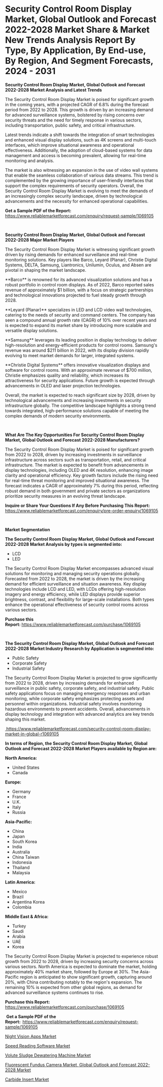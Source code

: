 <p><h1>Security Control Room Display Market, Global Outlook and Forecast 2022-2028 Market Share & Market New Trends Analysis Report By Type, By Application, By End-use, By Region, And Segment Forecasts, 2024 - 2031</h1></p><p><strong>Security Control Room Display Market, Global Outlook and Forecast 2022-2028 Market Analysis and Latest Trends</strong></p>
<p><p>The Security Control Room Display Market is poised for significant growth in the coming years, with a projected CAGR of 6.8% during the forecast period from 2022 to 2028. This growth is driven by an increasing demand for advanced surveillance systems, bolstered by rising concerns over security threats and the need for timely response in various sectors, including transportation, public safety, and critical infrastructure. </p><p>Latest trends indicate a shift towards the integration of smart technologies and enhanced visual display solutions, such as 4K screens and multi-touch interfaces, which improve situational awareness and operational effectiveness. Additionally, the adoption of cloud-based systems for data management and access is becoming prevalent, allowing for real-time monitoring and analysis.</p><p>The market is also witnessing an expansion in the use of video wall systems that enable the seamless collaboration of various data streams. This trend is complemented by the growing importance of user-friendly interfaces that support the complex requirements of security operators. Overall, the Security Control Room Display Market is evolving to meet the demands of an increasingly complex security landscape, driven by technological advancements and the necessity for enhanced operational capabilities.</p></p>
<p><strong>Get a Sample PDF of the Report:&nbsp;</strong> <a href="https://www.reliablemarketforecast.com/enquiry/request-sample/1069105?utm_campaign=1170&utm_medium=2&utm_source=Github&utm_content=ia&utm_term=16112024&utm_id=security-control-room-display-market-global-outlook-and-forecast-2022-2028">https://www.reliablemarketforecast.com/enquiry/request-sample/1069105</a></p>
<p>&nbsp;</p>
<p><strong>Security Control Room Display Market, Global Outlook and Forecast 2022-2028 Major Market Players</strong></p>
<p><p>The Security Control Room Display Market is witnessing significant growth driven by rising demands for enhanced surveillance and real-time monitoring solutions. Key players like Barco, Leyard (Planar), Christie Digital Systems, DELTA, Samsung, Liantronics, Unilumin, Oculus, and Absen are pivotal in shaping the market landscape.</p><p>**Barco** is renowned for its advanced visualization solutions and has a robust portfolio in control room displays. As of 2022, Barco reported sales revenue of approximately $1 billion, with a focus on strategic partnerships and technological innovations projected to fuel steady growth through 2028.</p><p>**Leyard (Planar)** specializes in LED and LCD video wall technologies, catering to the needs of security and command centers. The company has seen a compound annual growth rate (CAGR) of 10% over recent years and is expected to expand its market share by introducing more scalable and versatile display solutions.</p><p>**Samsung** leverages its leading position in display technology to deliver high-resolution and energy-efficient products for control rooms. Samsung's revenue was around $211 billion in 2022, with its display division rapidly evolving to meet market demands for larger, integrated systems.</p><p>**Christie Digital Systems** offers innovative visualization displays and software for control rooms. With an approximate revenue of $700 million, Christie emphasizes quality and reliability, which increases its attractiveness for security applications. Future growth is expected through advancements in OLED and laser projection technologies.</p><p>Overall, the market is expected to reach significant size by 2028, driven by technological advancements and increasing investments in security infrastructure globally. The competitive landscape highlights a strong trend towards integrated, high-performance solutions capable of meeting the complex demands of modern security environments.</p></p>
<p>&nbsp;</p>
<p><strong>What Are The Key Opportunities For Security Control Room Display Market, Global Outlook and Forecast 2022-2028 Manufacturers?</strong></p>
<p><p>The Security Control Room Display Market is poised for significant growth from 2022 to 2028, driven by increasing investments in surveillance infrastructure across sectors such as transportation, retail, and critical infrastructure. The market is expected to benefit from advancements in display technologies, including OLED and 4K resolution, enhancing image clarity and operational efficiency. Key growth factors include the rising need for real-time threat monitoring and improved situational awareness. The forecast indicates a CAGR of approximately 7% during this period, reflecting robust demand in both government and private sectors as organizations prioritize security measures in an evolving threat landscape.</p></p>
<p><strong>Inquire or Share Your Questions If Any Before Purchasing This Report:</strong> <a href="https://www.reliablemarketforecast.com/enquiry/pre-order-enquiry/1069105?utm_campaign=1170&utm_medium=2&utm_source=Github&utm_content=ia&utm_term=16112024&utm_id=security-control-room-display-market-global-outlook-and-forecast-2022-2028">https://www.reliablemarketforecast.com/enquiry/pre-order-enquiry/1069105</a></p>
<p>&nbsp;</p>
<p><strong>Market Segmentation</strong></p>
<p><strong>The Security Control Room Display Market, Global Outlook and Forecast 2022-2028 Market Analysis by types is segmented into:</strong></p>
<p><ul><li>LCD</li><li>LED</li></ul></p>
<p><p>The Security Control Room Display Market encompasses advanced visual solutions for monitoring and managing security operations globally. Forecasted from 2022 to 2028, the market is driven by the increasing demand for efficient surveillance and situation awareness. Key display technologies include LCD and LED, with LCDs offering high-resolution imagery and energy efficiency, while LED displays provide superior brightness, contrast, and flexibility for large-scale installations. Both types enhance the operational effectiveness of security control rooms across various sectors.</p></p>
<p><strong>Purchase this Report:&nbsp;</strong><a href="https://www.reliablemarketforecast.com/purchase/1069105?utm_campaign=1170&utm_medium=2&utm_source=Github&utm_content=ia&utm_term=16112024&utm_id=security-control-room-display-market-global-outlook-and-forecast-2022-2028">https://www.reliablemarketforecast.com/purchase/1069105</a></p>
<p>&nbsp;</p>
<p><strong>The Security Control Room Display Market, Global Outlook and Forecast 2022-2028 Market Industry Research by Application is segmented into:</strong></p>
<p><ul><li>Public Safety</li><li>Corporate Safety</li><li>Industrial Safety</li></ul></p>
<p><p>The Security Control Room Display Market is projected to grow significantly from 2022 to 2028, driven by increasing demands for enhanced surveillance in public safety, corporate safety, and industrial safety. Public safety applications focus on managing emergency responses and urban monitoring, while corporate safety emphasizes protecting assets and personnel within organizations. Industrial safety involves monitoring hazardous environments to prevent accidents. Overall, advancements in display technology and integration with advanced analytics are key trends shaping this market.</p></p>
<p><a href="https://www.reliablemarketforecast.com/security-control-room-display-market-in-global-r1069105?utm_campaign=1170&utm_medium=2&utm_source=Github&utm_content=ia&utm_term=16112024&utm_id=security-control-room-display-market-global-outlook-and-forecast-2022-2028">&nbsp;https://www.reliablemarketforecast.com/security-control-room-display-market-in-global-r1069105</a></p>
<p><strong>In terms of Region, the Security Control Room Display Market, Global Outlook and Forecast 2022-2028 Market Players available by Region are:</strong></p>
<p>
    <p> <strong> North America: </strong>
        <ul>
            <li>United States</li>
            <li>Canada</li>
        </ul>
        </p> 
    <p> <strong> Europe: </strong>
        <ul>
            <li>Germany</li>
            <li>France</li>
            <li>U.K.</li>
            <li>Italy</li>
            <li>Russia</li>
        </ul>
        </p> 
    <p> <strong> Asia-Pacific: </strong>
        <ul>
            <li>China</li>
            <li>Japan</li>
            <li>South Korea</li>
            <li>India</li>
            <li>Australia</li>
            <li>China Taiwan</li>
            <li>Indonesia</li>
            <li>Thailand</li>
            <li>Malaysia</li>
        </ul>
        </p> 
    <p> <strong> Latin America: </strong>
        <ul>
            <li>Mexico</li>
            <li>Brazil</li>
            <li>Argentina Korea</li>
            <li>Colombia</li>
        </ul>
        </p> 
    <p> <strong> Middle East & Africa: </strong>
        <ul>
            <li>Turkey</li>
            <li>Saudi</li>
            <li>Arabia</li>
            <li>UAE</li>
            <li>Korea</li>
        </ul>
    </p>
    </p>
<p><p>The Security Control Room Display Market is projected to experience robust growth from 2022 to 2028, driven by increasing security concerns across various sectors. North America is expected to dominate the market, holding approximately 40% market share, followed by Europe at 30%. The Asia-Pacific region is anticipated to show significant growth, capturing around 20%, with China contributing notably to the region's expansion. The remaining 10% is expected from other global regions, as demand for advanced surveillance systems continues to rise.</p></p>
<p><strong>Purchase this Report: </strong><a href="https://www.reliablemarketforecast.com/purchase/1069105?utm_campaign=1170&utm_medium=2&utm_source=Github&utm_content=ia&utm_term=16112024&utm_id=security-control-room-display-market-global-outlook-and-forecast-2022-2028">https://www.reliablemarketforecast.com/purchase/1069105</a></p>
<p>&nbsp;<strong>Get a Sample PDF of the Report:&nbsp;&nbsp;</strong><a href="https://www.reliablemarketforecast.com/enquiry/request-sample/1069105?utm_campaign=1170&utm_medium=2&utm_source=Github&utm_content=ia&utm_term=16112024&utm_id=security-control-room-display-market-global-outlook-and-forecast-2022-2028">https://www.reliablemarketforecast.com/enquiry/request-sample/1069105</a></p>
<p><strong></strong></p>
<p><p><a href="https://issuu.com/reportprime-2/docs/night-vision-apps-market-size-2030._d8f78f552c3285?utm_campaign=1170&utm_medium=2&utm_source=Github&utm_content=ia&utm_term=16112024&utm_id=security-control-room-display-market-global-outlook-and-forecast-2022-2028">Night Vision Apps Market</a></p><p><a href="https://issuu.com/reportprime-2/docs/speed-reading-software-market-size-_35f4ff10d7892c?utm_campaign=1170&utm_medium=2&utm_source=Github&utm_content=ia&utm_term=16112024&utm_id=security-control-room-display-market-global-outlook-and-forecast-2022-2028">Speed Reading Software Market</a></p><p><a href="https://www.linkedin.com/pulse/analyzing-global-volute-sludge-dewatering-machine-market-mstze?utm_campaign=1170&utm_medium=2&utm_source=Github&utm_content=ia&utm_term=16112024&utm_id=security-control-room-display-market-global-outlook-and-forecast-2022-2028">Volute Sludge Dewatering Machine Market</a></p><p><a href="https://github.com/sofayahoo2023/Market-Research-Report-List-6/blob/main/fluorescent-fundus-camera-market-global-outlook-and-forecast-2022-2028-market.md?utm_campaign=1170&utm_medium=2&utm_source=Github&utm_content=ia&utm_term=16112024&utm_id=security-control-room-display-market-global-outlook-and-forecast-2022-2028">Fluorescent Fundus Camera Market, Global Outlook and Forecast 2022-2028 Market</a></p><p><a href="https://www.linkedin.com/pulse/future-carbide-insert-market-global-forecast-trends-2024--j3s0e?utm_campaign=1170&utm_medium=2&utm_source=Github&utm_content=ia&utm_term=16112024&utm_id=security-control-room-display-market-global-outlook-and-forecast-2022-2028">Carbide Insert Market</a></p></p>